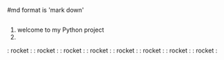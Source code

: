 #md format is 'mark down'

##


1. welcome to my Python project 
2.

: rocket :
: rocket :
: rocket :
: rocket :
: rocket :
: rocket :
: rocket :
: rocket :


